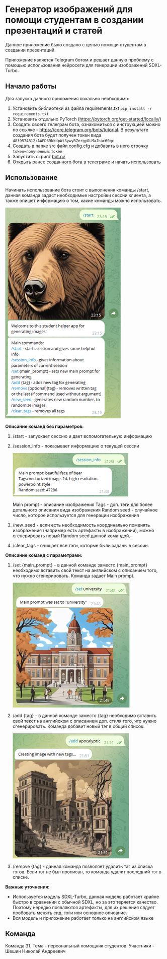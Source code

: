 # Генератор изображений для помощи студентам в создании презентаций и статей

Данное приложение было создано с целью помощи студентам в создании презентаций.

Приложение является Telegram ботом и решает данную проблему с помощью использования нейросети для генерации изображений SDXL-Turbo. 

## Начало работы

Для запуска данного приложения локально необходимо:
1. Установить библиотеки из файла requirements.txt 
<code>pip install -r requirements.txt</code>
2. Установить отдельно PyTorch (https://pytorch.org/get-started/locally/)
3. Создать своего телеграм бота, ознакомиться с инструкцией можно по ссылке - https://core.telegram.org/bots/tutorial. В результате создания бота будет получен токен вида <code>4839574812:AAFD39kkdpWt3ywyRZergyOLMaJhac60qc</code>
4. Создать в папке src файл config.cfg и добавить в него строчку <code>token=полученный:токен</code>
5. Запустить скрипт [bot.py](/src/bot.py)
6. Открыть ранее созданного бота в телеграме и начать использовать

## Использование

Начинать использование бота стоит с выполнения команды /start, данная команда задаст необходимые настройки сессии клиента, а также опишет информацию о том, какие команды можно использовать.

![Alt text](imgs/image.png)

**Описание команд без параметров:**

1. /start - запускает сессию и дает вспомогательную информацию
2. /session_info - показывает информацию о текущей сессии

    ![Alt text](imgs/image-1.png)

    Main prompt - описание изображения
    Tags - доп. тэги для более детального описания вида изображения
    Random seed - случайное число, которое используется для генерации изображения

3. /new_seed - если есть необходимость координально поменять изображения (например есть артефакты в изображении), можно сгенерировать новый Random seed данной командой.
4. /clear_tags - очищает все тэги, которые были заданы в сессии.

**Описание команд с параметрами:**

1. /set {main_prompt} - в данной команде заместо {main_prompt} необходимо вставить свой текст на английском с описанием того, что нужно сгенерировать. Команда задает Main prompt.

    ![Alt text](imgs/image-2.png)
2. /add {tag} - в данной команде заместо {tag} необходимо вставить свой текст на английском с описанием доп. стиля того, что нужно сгенерировать. Команда добавит новый тэг в общий список.

    ![Alt text](imgs/image-3.png)

3. /remove {tag} - данная команда позволяет удалить тэг из списка тэгов. Если тэг не был прописан, то команда удалит последний тэг в списке.

**Важные уточнения:**

- Используется модель SDXL-Turbo, данная модель работает крайне быстро в сравнении с обычной SDXL, но за это теряется качество. Поэтому нередко появляются артефакты, для их решения слдует пробовать менять сид, тэги или основное описание.
- Вся модель и приложение работает только на английском языке

## Команда

Команда 31. 
Тема - персональный помощник студентов. 
Участники - Шешин Николай Андреевич